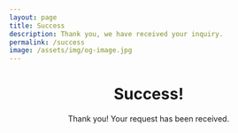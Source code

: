 ```yaml
---
layout: page
title: Success
description: Thank you, we have received your inquiry.
permalink: /success
image: /assets/img/og-image.jpg
---
```

<header class="post-header bg-black-diagonal text-white lede hero px-5 pb-5 m-0">
  <div class="hero-content container col-xxl-8">
    <div class="hero-content-inner">
      <h1 class="display-5 post-title p-name" itemprop="name headline">Success!</h1>
      <p class="lead fs-4">Thank you! Your request has been received.</p>
    </div>
  </div>
</header>
